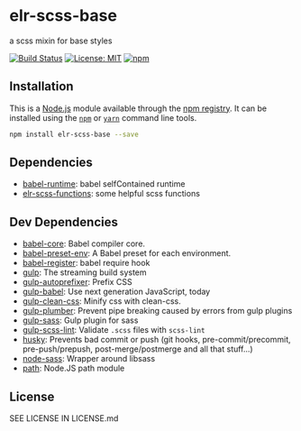 # elr-scss-base

a scss mixin for base styles

[![Build Status](https://travis-ci.com/Beth3346/elr-scss-base.svg?branch=master)](https://travis-ci.com/Beth3346/elr-scss-base)
[![License: MIT](https://img.shields.io/badge/License-MIT-yellow.svg)](https://opensource.org/licenses/MIT)
[![npm](https://img.shields.io/npm/dm/elr-scss-base.svg?style=flat)]()

## Installation

This is a [Node.js](https://nodejs.org/) module available through the
[npm registry](https://www.npmjs.com/). It can be installed using the
[`npm`](https://docs.npmjs.com/getting-started/installing-npm-packages-locally)
or
[`yarn`](https://yarnpkg.com/en/)
command line tools.

```sh
npm install elr-scss-base --save
```

## Dependencies

* [babel-runtime](https://ghub.io/babel-runtime): babel selfContained runtime
* [elr-scss-functions](https://ghub.io/elr-scss-functions): some helpful scss functions

## Dev Dependencies

* [babel-core](https://ghub.io/babel-core): Babel compiler core.
* [babel-preset-env](https://ghub.io/babel-preset-env): A Babel preset for each environment.
* [babel-register](https://ghub.io/babel-register): babel require hook
* [gulp](https://ghub.io/gulp): The streaming build system
* [gulp-autoprefixer](https://ghub.io/gulp-autoprefixer): Prefix CSS
* [gulp-babel](https://ghub.io/gulp-babel): Use next generation JavaScript, today
* [gulp-clean-css](https://ghub.io/gulp-clean-css): Minify css with clean-css.
* [gulp-plumber](https://ghub.io/gulp-plumber): Prevent pipe breaking caused by errors from gulp plugins
* [gulp-sass](https://ghub.io/gulp-sass): Gulp plugin for sass
* [gulp-scss-lint](https://ghub.io/gulp-scss-lint): Validate `.scss` files with `scss-lint`
* [husky](https://ghub.io/husky): Prevents bad commit or push (git hooks, pre-commit/precommit, pre-push/prepush, post-merge/postmerge and all that stuff...)
* [node-sass](https://ghub.io/node-sass): Wrapper around libsass
* [path](https://ghub.io/path): Node.JS path module

## License

SEE LICENSE IN LICENSE.md
